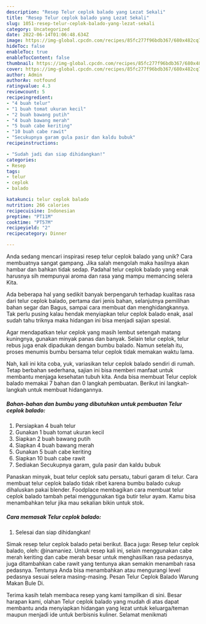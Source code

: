 ```yaml
---
description: "Resep Telur ceplok balado yang Lezat Sekali"
title: "Resep Telur ceplok balado yang Lezat Sekali"
slug: 1051-resep-telur-ceplok-balado-yang-lezat-sekali
category: Uncategorized
date: 2022-06-14T01:06:48.634Z
image: https://img-global.cpcdn.com/recipes/85fc277f96bdb367/680x482cq70/telur-ceplok-balado-foto-resep-utama.jpg
hideToc: false
enableToc: true
enableTocContent: false
thumbnail: https://img-global.cpcdn.com/recipes/85fc277f96bdb367/680x482cq70/telur-ceplok-balado-foto-resep-utama.jpg
cover: https://img-global.cpcdn.com/recipes/85fc277f96bdb367/680x482cq70/telur-ceplok-balado-foto-resep-utama.jpg
author: Admin
authorAv: notfound
ratingvalue: 4.3
reviewcount: 5
recipeingredient:
- "4 buah telur"
- "1 buah tomat ukuran kecil"
- "2 buah bawang putih"
- "4 buah bawang merah"
- "5 buah cabe keriting"
- "10 buah cabe rawit"
- "Secukupnya garam gula pasir dan kaldu bubuk"
recipeinstructions:

- "Sudah jadi dan siap dihidangkan!"
categories:
- Resep
tags:
- telur
- ceplok
- balado

katakunci: telur ceplok balado 
nutrition: 266 calories
recipecuisine: Indonesian
preptime: "PT11M"
cooktime: "PT57M"
recipeyield: "2"
recipecategory: Dinner

---
```





Anda sedang mencari inspirasi resep telur ceplok balado yang unik? Cara membuatnya sangat gampang. Jika salah mengolah maka hasilnya akan hambar dan bahkan tidak sedap. Padahal telur ceplok balado yang enak harusnya sih mempunyai aroma dan rasa yang mampu memancing selera Kita.





Ada beberapa hal yang sedikit banyak berpengaruh terhadap kualitas rasa dari telur ceplok balado, pertama dari jenis bahan, selanjutnya pemilihan bahan segar dan Bagus, sampai cara membuat dan menghidangkannya. Tak perlu pusing kalau hendak menyiapkan telur ceplok balado enak,      asal sudah tahu triknya maka hidangan ini bisa menjadi sajian spesial.














Agar mendapatkan telur ceplok yang masih lembut setengah matang kuningnya, gunakan minyak panas dan banyak. Selain telur ceplok, telur rebus juga enak dipadukan dengan bumbu balado. Namun setelah itu, proses menumis bumbu bersama telur ceplok tidak memakan waktu lama.






Nah, kali ini kita coba, yuk, variasikan telur ceplok balado sendiri di rumah. Tetap berbahan sederhana, sajian ini bisa memberi manfaat untuk membantu menjaga kesehatan tubuh kita. Anda bisa membuat Telur ceplok balado memakai 7 bahan dan 0 langkah pembuatan. Berikut ini langkah-langkah untuk membuat hidangannya.

<!--inarticleads1-->

##### Bahan-bahan dan bumbu yang dibutuhkan untuk pembuatan Telur ceplok balado:

1. Persiapkan 4 buah telur
1. Gunakan 1 buah tomat ukuran kecil
1. Siapkan 2 buah bawang putih
1. Siapkan 4 buah bawang merah
1. Gunakan 5 buah cabe keriting
1. Siapkan 10 buah cabe rawit
1. Sediakan Secukupnya garam, gula pasir dan kaldu bubuk


Panaskan minyak, buat telur ceplok satu persatu, taburi garam di telur. Cara membuat telur ceplok balado tidak ribet karena bumbu balado cukup dihaluskan pakai blender. Foodplace membagikan cara membuat telur ceplok balado tambah petai menggunakan tiga butir telur ayam. Kamu bisa menambahkan telur jika mau sekalian bikin untuk stok. 

<!--inarticleads2-->

##### Cara memasak Telur ceplok balado:


1. Selesai dan siap dihidangkan!

Simak resep telur ceplok balado petai berikut. Baca juga: Resep telur ceplok balado, oleh: @inamaniez. Untuk resep kali ini, selain menggunakan cabe merah keriting dan cabe merah besar untuk menghasilkan rasa pedasnya, juga ditambahkan cabe rawit yang tentunya akan semakin menambah rasa pedasnya. Tentunya Anda bisa menambahkan atau mengurangi level pedasnya sesuai selera masing-masing. Pesan Telur Ceplok Balado Warung Makan Bule Di. 

Terima kasih telah membaca resep yang kami tampilkan di sini. Besar harapan kami, olahan Telur ceplok balado yang mudah di atas dapat membantu anda menyiapkan hidangan yang lezat untuk keluarga/teman maupun menjadi ide untuk berbisnis kuliner. Selamat menikmati
